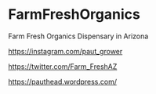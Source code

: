 # FarmFreshOrganics
Farm Fresh Organics Dispensary in Arizona

https://instagram.com/paut_grower

https://twitter.com/Farm_FreshAZ

https://pauthead.wordpress.com/
